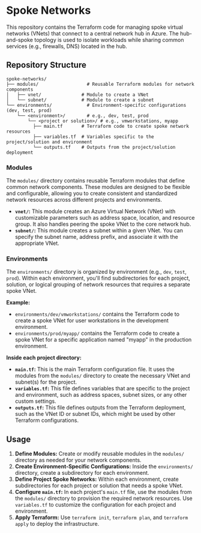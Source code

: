 # Spoke Networks

This repository contains the Terraform code for managing spoke virtual networks (VNets) that connect to a central network hub in Azure. The hub-and-spoke topology is used to isolate workloads while sharing common services (e.g., firewalls, DNS) located in the hub.

## Repository Structure

```
spoke-networks/
├── modules/                  # Reusable Terraform modules for network components
│   ├── vnet/               # Module to create a VNet
│   └── subnet/             # Module to create a subnet
└── environments/             # Environment-specific configurations (dev, test, prod)
    └── <environment>/        # e.g., dev, test, prod
        └── <project or solution>/ # e.g., vmworkstations, myapp
          ├── main.tf       # Terraform code to create spoke network resources
          ├── variables.tf  # Variables specific to the project/solution and environment
          └── outputs.tf    # Outputs from the project/solution deployment
```

### Modules

The `modules/` directory contains reusable Terraform modules that define common network components. These modules are designed to be flexible and configurable, allowing you to create consistent and standardized network resources across different projects and environments.

*   **`vnet/`:** This module creates an Azure Virtual Network (VNet) with customizable parameters such as address space, location, and resource group. It also handles peering the spoke VNet to the core network hub.
*   **`subnet/`:** This module creates a subnet within a given VNet. You can specify the subnet name, address prefix, and associate it with the appropriate VNet.

### Environments

The `environments/` directory is organized by environment (e.g., `dev`, `test`, `prod`). Within each environment, you'll find subdirectories for each project, solution, or logical grouping of network resources that requires a separate spoke VNet.

**Example:**

*   `environments/dev/vmworkstations/` contains the Terraform code to create a spoke VNet for user workstations in the development environment.
*   `environments/prod/myapp/` contains the Terraform code to create a spoke VNet for a specific application named "myapp" in the production environment.

**Inside each project directory:**

*   **`main.tf`:** This is the main Terraform configuration file. It uses the modules from the `modules/` directory to create the necessary VNet and subnet(s) for the project.
*   **`variables.tf`:** This file defines variables that are specific to the project and environment, such as address spaces, subnet sizes, or any other custom settings.
*   **`outputs.tf`:** This file defines outputs from the Terraform deployment, such as the VNet ID or subnet IDs, which might be used by other Terraform configurations.

## Usage

1.  **Define Modules:** Create or modify reusable modules in the `modules/` directory as needed for your network components.
2.  **Create Environment-Specific Configurations:** Inside the `environments/` directory, create a subdirectory for each environment.
3.  **Define Project Spoke Networks:** Within each environment, create subdirectories for each project or solution that needs a spoke VNet.
4.  **Configure `main.tf`:** In each project's `main.tf` file, use the modules from the `modules/` directory to provision the required network resources. Use `variables.tf` to customize the configuration for each project and environment.
5.  **Apply Terraform:** Use `terraform init`, `terraform plan`, and `terraform apply` to deploy the infrastructure.

